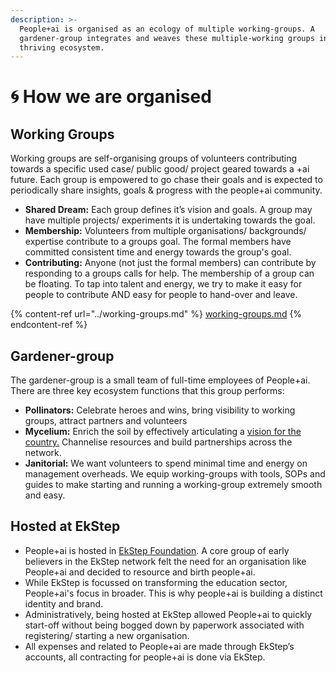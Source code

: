 ```yaml
---
description: >-
  People+ai is organised as an ecology of multiple working-groups. A
  gardener-group integrates and weaves these multiple-working groups into a
  thriving ecosystem.
---
```


# 🌀 How we are organised

## Working Groups

Working groups are self-organising groups of volunteers contributing towards a specific used case/ public good/ project geared towards a +ai future. Each group is empowered to go chase their goals and is expected to periodically share insights, goals & progress with the people+ai community.

* **Shared Dream:** Each group defines it’s vision and goals. A group may have multiple projects/ experiments it is undertaking towards the goal.
* **Membership:** Volunteers from multiple organisations/ backgrounds/ expertise contribute to a groups goal. The formal members have committed consistent time and energy towards the group's goal.
* **Contributing:** Anyone (not just the formal members) can contribute by responding to a groups calls for help. The membership of a group can be floating. To tap into talent and energy, we try to make it easy for people to contribute AND easy for people to hand-over and leave.

{% content-ref url="../working-groups.md" %}
[working-groups.md](../working-groups.md)
{% endcontent-ref %}

## Gardener-group

The gardener-group is a small team of full-time employees of People+ai. There are three key ecosystem functions that this group performs:

* **Pollinators:** Celebrate heroes and wins, bring visibility to working groups, attract partners and volunteers
* **Mycelium:** Enrich the soil by effectively articulating a [vision for the country.](https://app.gitbook.com/o/-Mi9QwJlsfb7xuxTBc0J/s/LYxrjqJDg0sJzSucIHRS/) Channelise resources and build partnerships across the network.
* **Janitorial:** We want volunteers to spend minimal time and energy on management overheads. We equip working-groups with tools, SOPs and guides to make starting and running a working-group extremely smooth and easy.

## Hosted at EkStep

* People+ai is hosted in [EkStep Foundation](https://ekstep.org/). A core group of early believers in the EkStep network felt the need for an organisation like People+ai and decided to resource and birth people+ai.&#x20;
* While EkStep is focussed on transforming the education sector, People+ai's focus in broader. This is why people+ai is building a distinct identity and brand.
* Administratively, being hosted at EkStep allowed People+ai to quickly start-off without being bogged down by paperwork associated with registering/ starting a new organisation.
* All expenses and related to People+ai are made through EkStep’s accounts, all contracting for people+ai is done via EkStep.
